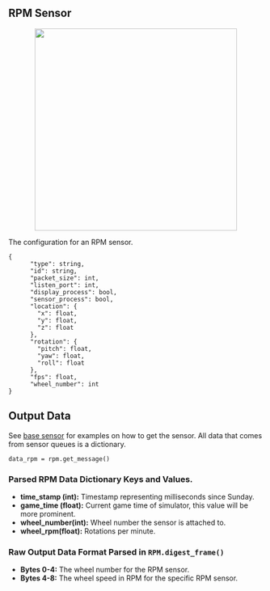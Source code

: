 ## RPM Sensor

<p align="center">
<img src="https://github.com/monoDriveIO/Client/raw/master/WikiPhotos/rpmsensor.png" width="400" height="400" />
</p>

The configuration for an RPM sensor.

```
{
      "type": string,
      "id": string,
      "packet_size": int,
      "listen_port": int,
      "display_process": bool,
      "sensor_process": bool,
      "location": {
        "x": float,
        "y": float,
        "z": float
      },
      "rotation": {
        "pitch": float,
        "yaw": float,
        "roll": float
      },
      "fps": float,
      "wheel_number": int
}
```

## Output Data
See [base sensor](Base-Sensor.md) for examples on how to get the sensor. All data that comes from sensor queues is a dictionary.

`data_rpm = rpm.get_message()`

### Parsed RPM Data Dictionary Keys and Values.

- **time_stamp (int):** Timestamp representing milliseconds since Sunday.
- **game_time (float):** Current game time of simulator, this value will be more prominent.
- **wheel_number(int):** Wheel number the sensor is attached to.
- **wheel_rpm(float):** Rotations per minute.


### Raw Output Data Format Parsed in `RPM.digest_frame()`

- **Bytes 0-4:** The wheel number for the RPM sensor.
- **Bytes 4-8:** The wheel speed in RPM for the specific RPM sensor.
